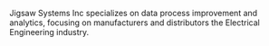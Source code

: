 ---
---

Jigsaw Systems Inc specializes on data process improvement and analytics,
focusing on manufacturers and distributors the Electrical Engineering industry.
